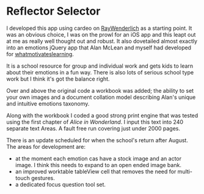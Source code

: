 # Reflector Selector

I developed this app using cardeo on [RayWenderlich](https://wwww.raywenderlich.com ) as a starting point. It was an obvious choice, I was on the prowl for an iOS app and this leapt out at me as really well thought out and robust. It also dovetailed almost exactly into an  emotions jQuery app that Alan McLean and myself had developed for [whatmotivateslearning](https://www.whatmotivateslearning.com).

It is a school resource for group and individual work and gets kids to learn about  their emotions in a fun way. There is also lots of serious school type work but I  think it's got the balance right.

Over and above the original code a workbook was added; the ability to set your own  images and a document collation model describing Alan's unique and intuitive emotions taxonomy.

Along with the workbook I coded a good strong print engine that was tested using  the first chapter of *Alice in Wonderland*. I input this text into 240 separate  text Areas. A fault free run covering just under 2000 pages.

There is an update scheduled for when the school's return after August. The areas  for development are:
* at the moment each emotion cas have a stock image and an actor image. I think  this needs to expand to an open ended image bank.
* an improved worktable tableView cell that removes the need for multi-touch  gestures.
* a dedicated focus question tool set.
